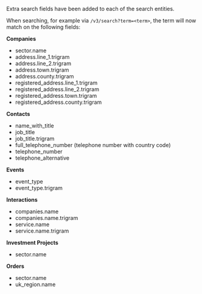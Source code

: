 Extra search fields have been added to each of the search entities.

When searching, for example via `/v3/search?term=<term>`, the term will now match on the following fields:

**Companies**

- sector.name
- address.line_1.trigram
- address.line_2.trigram
- address.town.trigram
- address.county.trigram
- registered_address.line_1.trigram
- registered_address.line_2.trigram
- registered_address.town.trigram
- registered_address.county.trigram

**Contacts**

- name_with_title
- job_title
- job_title.trigram
- full_telephone_number (telephone number with country code)
- telephone_number
- telephone_alternative

**Events**

- event_type
- event_type.trigram


**Interactions**

- companies.name
- companies.name.trigram
- service.name
- service.name.trigram

**Investment Projects**

- sector.name

**Orders**

- sector.name
- uk_region.name

